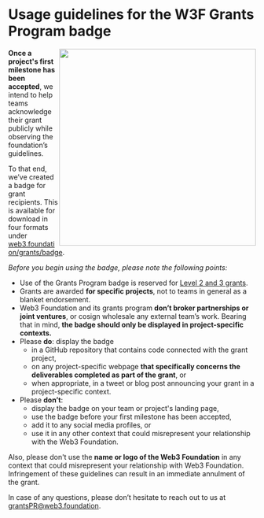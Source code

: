 # Usage guidelines for the W3F Grants Program badge

<img align="right" width="400" src="../src/badge_black.svg" />

**Once a project's first milestone has been accepted**, we intend to help teams acknowledge their grant publicly while observing the foundation’s guidelines.

To that end, we’ve created a badge for grant recipients. This is available for download in four formats under [web3.foundation/grants/badge](https://web3.foundation/grants/badge).

*Before you begin using the badge, please note the following points:*

- Use of the Grants Program badge is reserved for [Level 2 and 3 grants](https://github.com/w3f/Grants-Program/blob/master/README.md#level_slider-levels).
- Grants are awarded **for specific projects**, not to teams in general as a blanket endorsement.
- Web3 Foundation and its grants program **don’t broker partnerships or joint ventures**, or cosign wholesale any external team’s work. Bearing that in mind, **the badge should only be displayed in project-specific contexts.**
- Please **do**: display the badge
  - in a GitHub repository that contains code connected with the grant project,
  - on any project-specific webpage **that specifically concerns the deliverables completed as part of the grant**, or
  - when appropriate, in a tweet or blog post announcing your grant in a project-specific context.
- Please **don’t**:
  - display the badge on your team or project's landing page,
  - use the badge before your first milestone has been accepted,
  - add it to any social media profiles, or
  - use it in any other context that could misrepresent your relationship with the Web3 Foundation.


Also, please don't use the **name or logo of the Web3 Foundation** in any context that could misrepresent your relationship with Web3 Foundation. Infringement of these guidelines can result in an immediate annulment of the grant.

In case of any questions, please don’t hesitate to reach out to us at grantsPR@web3.foundation.
